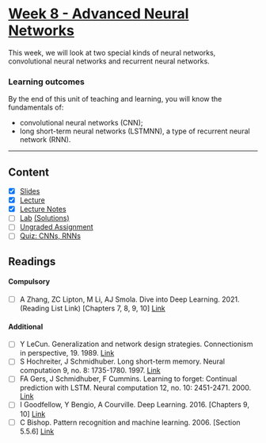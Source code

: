 # [Week 8 - Advanced Neural Networks](https://canvas.sussex.ac.uk/courses/31315/pages/week-8-advanced-neural-networks?module_item_id=1445751)
This week, we will look at two special kinds of neural networks, convolutional neural networks and recurrent neural networks. 

### Learning outcomes
By the end of this unit of teaching and learning, you will know the fundamentals of:
- convolutional neural networks (CNN); 
- long short-term neural networks (LSTMNN), a type of recurrent neural network (RNN).

---

## Content
- [x] [Slides](https://canvas.sussex.ac.uk/courses/31315/files/5334866?wrap=1)
- [x] [Lecture](https://sussex.cloud.panopto.eu/Panopto/Pages/Viewer.aspx?id=5b2fc1a4-37c5-454a-a46b-b2a300f6b744)
- [x] [Lecture Notes](https://github.com/LukeBirkett/study-planner/blob/main/934G5_Machine_Learning/week_8/ML_Week_8_AdvancedNN.pdf)
- [ ] [Lab]() [(Solutions)]()
- [ ] [Ungraded Assignment]()
- [ ] [Quiz: CNNs, RNNs](https://canvas.sussex.ac.uk/courses/31315/quizzes/50390)
 
## Readings
#### Compulsory
- [ ] A Zhang, ZC Lipton, M Li, AJ Smola. Dive into Deep Learning. 2021. (Reading List Link) [Chapters 7, 8, 9, 10] [Link](https://readinglists.sussex.ac.uk/leganto/nui/citation/20811019870002461?institute=44SUS_INST&auth=SAML)

#### Additional
- [ ] Y LeCun. Generalization and network design strategies. Connectionism in perspective, 19. 1989. [Link](https://readinglists.sussex.ac.uk/leganto/nui/citation/20811020020002461?institute=44SUS_INST&auth=SAML)
- [ ] S Hochreiter, J Schmidhuber. Long short-term memory. Neural computation 9, no. 8: 1735-1780. 1997. [Link](https://readinglists.sussex.ac.uk/leganto/nui/citation/20811020030002461?institute=44SUS_INST&auth=SAML)
- [ ] FA Gers, J Schmidhuber, F Cummins. Learning to forget: Continual prediction with LSTM. Neural computation 12, no. 10: 2451-2471. 2000. [Link](https://readinglists.sussex.ac.uk/leganto/nui/citation/20811020040002461?institute=44SUS_INST&auth=SAML)
- [ ] I Goodfellow, Y Bengio, A Courville. Deep Learning. 2016. [Chapters 9, 10] [Link](https://readinglists.sussex.ac.uk/leganto/nui/citation/20811019820002461?institute=44SUS_INST&auth=SAML)
- [ ] C Bishop. Pattern recognition and machine learning. 2006. [Section 5.5.6] [Link](https://readinglists.sussex.ac.uk/leganto/nui/citation/20811019850002461?institute=44SUS_INST&auth=SAML)
